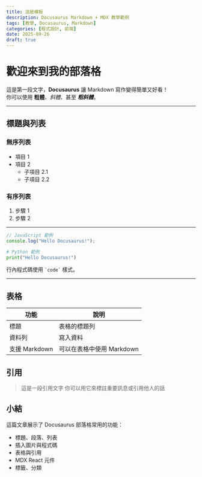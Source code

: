 ```yaml
---
title: 這是模板
description: Docusaurus Markdown + MDX 教學範例
tags: [教學, Docusaurus, Markdown]
categories: [程式設計, 前端]
date: 2025-09-26
draft: true
---
```


# 歡迎來到我的部落格

這是第一段文字，**Docusaurus** 讓 Markdown 寫作變得簡單又好看！  
你可以使用 **粗體**、*斜體*、甚至 ***粗斜體***。

---

## 標題與列表

### 無序列表
- 項目 1
- 項目 2
  - 子項目 2.1
  - 子項目 2.2

### 有序列表
1. 步驟 1
2. 步驟 2

---

```javascript
// JavaScript 範例
console.log("Hello Docusaurus!");
```


```python
# Python 範例
print("Hello Docusaurus!")
```

行內程式碼使用 `` `code` `` 樣式。

---

## 表格

| 功能          | 說明                |
| ----------- | ----------------- |
| 標題          | 表格的標題列            |
| 資料列         | 寫入資料              |
| 支援 Markdown | 可以在表格中使用 Markdown |


## 引用

> 這是一段引用文字
> 你可以用它來標註重要訊息或引用他人的話


## 小結

這篇文章展示了 Docusaurus 部落格常用的功能：

* 標題、段落、列表
* 插入圖片與程式碼
* 表格與引用
* MDX React 元件
* 標籤、分類
